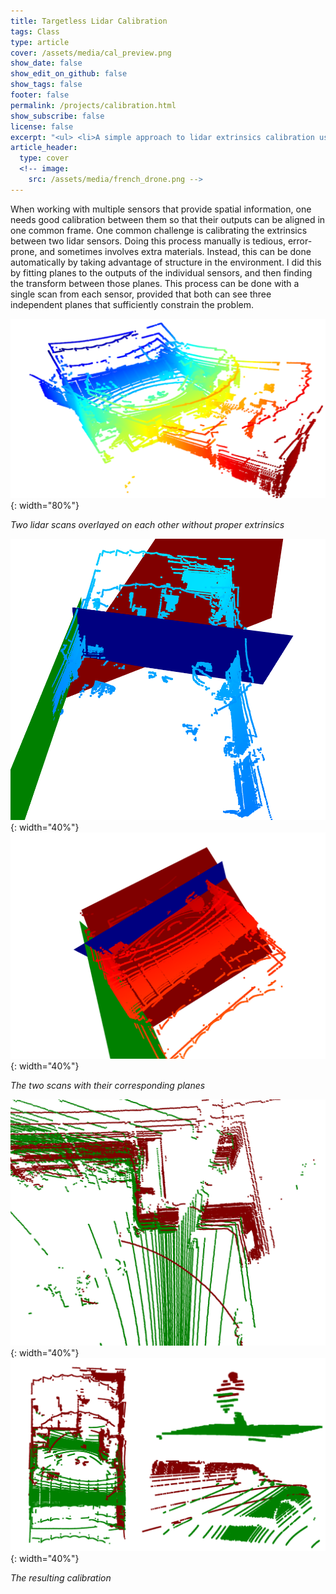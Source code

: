 ```yaml
---
title: Targetless Lidar Calibration
tags: Class
type: article
cover: /assets/media/cal_preview.png
show_date: false
show_edit_on_github: false
show_tags: false
footer: false
permalink: /projects/calibration.html
show_subscribe: false
license: false
excerpt: "<ul> <li>A simple approach to lidar extrinsics calibration using plane fitting</li><ul>"
article_header:
  type: cover
  <!-- image:
    src: /assets/media/french_drone.png -->
---
```


<!-- *  Perception and high-level control system for drone to detect, track, and follow a person with onboard camera) -->
<!-- *  Uses Google's Posenet and hand-designed subject-visibility metrics -->

<!-- <p> preview excerpt </p> -->
<!-- - Bullet -->

<!--more-->

When working with multiple sensors that provide spatial information, one needs
good calibration between them so that their outputs can be aligned in one common
frame. One common challenge is calibrating the extrinsics between two lidar sensors.
Doing this process manually is tedious, error-prone, and sometimes involves extra
materials. Instead, this can be done automatically by taking advantage of structure in
the environment. I did this by fitting planes to the outputs of the individual sensors,
and then finding the transform between those planes. This process can be done with
a single scan from each sensor, provided that both can see three independent planes that sufficiently constrain the problem.

![](/assets/media/calibration/pre.png){: width="80%"}

*Two lidar scans overlayed on each other without proper extrinsics*

![](/assets/media/calibration/planes1.png){: width="40%"}
![](/assets/media/calibration/planes2.png){: width="40%"}

*The two scans with their corresponding planes*

![](/assets/media/calibration/cal2.png){: width="40%"}
![](/assets/media/cal_preview.png){: width="40%"}

*The resulting calibration*
